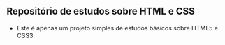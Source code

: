 ## Repositório de estudos sobre HTML e CSS

 - Este é apenas um projeto simples de estudos básicos sobre HTML5 e CSS3